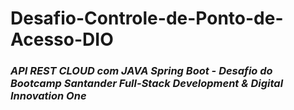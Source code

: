 # Desafio-Controle-de-Ponto-de-Acesso-DIO
### *API REST CLOUD com JAVA Spring Boot - Desafio do Bootcamp Santander Full-Stack Development &amp; Digital Innovation One*
